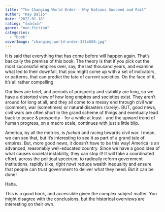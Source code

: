 ```yaml
---
title: "The Changing World Order - Why Nations Succeed and Fail"
author: "Ray Dalio"
date: "2022-01-18"
rating: "👍👍👍👍"
genre: "non-fiction"
categories: 
  - "book"
coverImage: "changing-world-order-331x500.jpg"
---
```

It is said that everything that has come before will happen again. That’s basically the premise of this book. The theory is that if you pick out the most successful empires over, say, the last thousand years, and examine what led to their downfall, that you might come up with a set of indicators, or patterns, that can predict the fate of current societies. On the face of it, it’s all rather compelling. 

Our lives are brief, and periods of prosperity and stability are long, so we have a distorted view of how long empires and societies exist. They aren’t around for long at all, and they all come to a messy end through civil war (common), war (sometimes) or natural disasters (rarely). BUT, good news, civil wars are often short in the grand scheme of things and eventually lead back to peace & prosperity - for a while at least - and the upward trend of human progress, on a macro scale, continues with just a little blip.

America, by all the metrics, is _fucked_ and racing towards civil war. I mean, we can see that, but it’s interesting to see it as part of a grand tale of empires. But, more good news, it doesn’t have to be this way! America is an advanced, reasonably well-educated country. Since we have a good idea of what causes societal instability, they can stop it! It will take a coordinated effort, across the political spectrum, to radically reform government institutions, rapidly (like, _right now_) reduce wealth inequality and ensure that people can trust government to deliver what they need. But it can be done!

Haha.

This is a good book, and accessible given the complex subject matter. You might disagree with the conclusions, but the historical overviews are interesting on their own.
